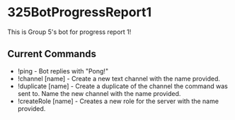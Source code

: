 # 325BotProgressReport1
This is Group 5's bot for progress report 1!

## Current Commands

- !ping - Bot replies with "Pong!"
- !channel [name] - Create a new text channel with the name provided.
- !duplicate [name] - Create a duplicate of the channel the command was sent to. Name the new channel with the name provided.
- !createRole [name] - Creates a new role for the server with the name provided.
